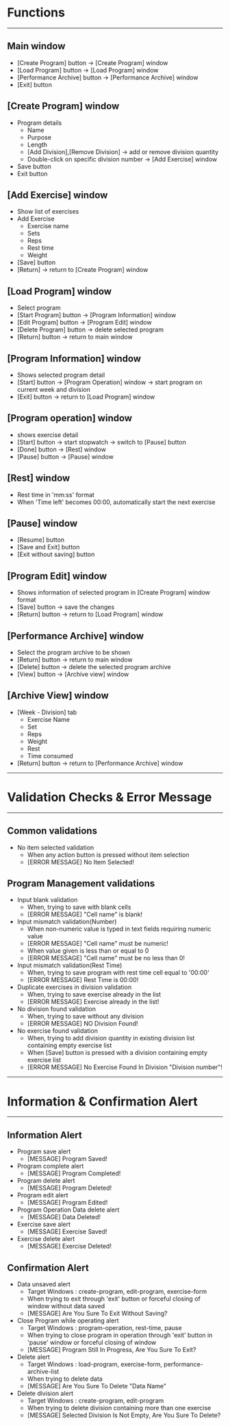 # Functions

---
## Main window
- [Create Program] button -> [Create Program] window
- [Load Program] button -> [Load Program] window
- [Performance Archive] button -> [Performance Archive] window
- [Exit] button

## [Create Program] window
- Program details
  - Name
  - Purpose
  - Length
  - [Add Division],[Remove Division] -> add or remove division quantity
  - Double-click on specific division number -> [Add Exercise] window
- Save button
- Exit button

## [Add Exercise] window
- Show list of exercises
- Add Exercise
  - Exercise name
  - Sets
  - Reps
  - Rest time
  - Weight
- [Save] button
- [Return] -> return to [Create Program] window

## [Load Program] window
- Select program
- [Start Program] button -> [Program Information] window
- [Edit Program] button -> [Program Edit] window
- [Delete Program] button -> delete selected program
- [Return] button -> return to main window 

## [Program Information] window
- Shows selected program detail
- [Start] button -> [Program Operation] window -> start program on current week and division
- [Exit] button -> return to [Load Program] window

## [Program operation] window
- shows exercise detail
- [Start] button -> start stopwatch -> switch to [Pause] button
- [Done] button -> [Rest] window
- [Pause] button -> [Pause] window

## [Rest] window
- Rest time in 'mm:ss' format
- When 'Time left' becomes 00:00, automatically start the next exercise

## [Pause] window
- [Resume] button
- [Save and Exit] button
- [Exit without saving] button

## [Program Edit] window
- Shows information of selected program in [Create Program] window format 
- [Save] button -> save the changes
- [Return] button -> return to [Load Program] window

## [Performance Archive] window
- Select the program archive to be shown
- [Return] button -> return to main window
- [Delete] button -> delete the selected program archive
- [View] button -> [Archive view] window

## [Archive View] window
- [Week - Division] tab
  - Exercise Name
  - Set
  - Reps
  - Weight
  - Rest
  - Time consumed
- [Return] button -> return to [Performance Archive] window

---
# Validation Checks & Error Message

---
## Common validations
- No item selected validation
  - When any action button is pressed without item selection
  - [ERROR MESSAGE] No Item Selected!

## Program Management validations
- Input blank validation
  - When, trying to save with blank cells
  - [ERROR MESSAGE] "Cell name" is blank!
- Input mismatch validation(Number)
  - When non-numeric value is typed in text fields requiring numeric value  
  - [ERROR MESSAGE] "Cell name" must be numeric!
  - When value given is less than or equal to 0
  - [ERROR MESSAGE] "Cell name" must be no less than 0!
- Input mismatch validation(Rest Time)
  - When, trying to save program with rest time cell equal to '00:00'
  - [ERROR MESSAGE] Rest Time is 00:00!
- Duplicate exercises in division validation
  - When, trying to save exercise already in the list
  - [ERROR MESSAGE] Exercise already in the list!
- No division found validation
  - When, trying to save without any division
  - [ERROR MESSAGE] NO Division Found!
- No exercise found validation
  - When, trying to add division quantity in existing division list containing empty exercise list
  - When [Save] button is pressed with a division containing empty exercise list
  - [ERROR MESSAGE] No Exercise Found In Division "Division number"!

---
# Information & Confirmation Alert

---
## Information Alert
- Program save alert
  - [MESSAGE] Program Saved!
- Program complete alert
  - [MESSAGE] Program Completed!
- Program delete alert
  - [MESSAGE] Program Deleted!
- Program edit alert
  - [MESSAGE] Program Edited!
- Program Operation Data delete alert
  - [MESSAGE] Data Deleted!
- Exercise save alert
  - [MESSAGE] Exercise Saved!
- Exercise delete alert
  - [MESSAGE] Exercise Deleted!

## Confirmation Alert
- Data unsaved alert
  - Target Windows : create-program, edit-program, exercise-form
  - When trying to exit through 'exit' button or forceful closing of window without data saved
  - [MESSAGE] Are You Sure To Exit Without Saving?
- Close Program while operating alert
  - Target Windows : program-operation, rest-time, pause
  - When trying to close program in operation through 'exit' button in 'pause' window or forceful closing of window
  - [MESSAGE] Program Still In Progress, Are You Sure To Exit?
- Delete alert
  - Target Windows : load-program, exercise-form, performance-archive-list
  - When trying to delete data
  - [MESSAGE] Are You Sure To Delete "Data Name"
- Delete division alert
  - Target Windows : create-program, edit-program
  - When trying to delete division containing more than one exercise
  - [MESSAGE] Selected Division Is Not Empty, Are You Sure To Delete?